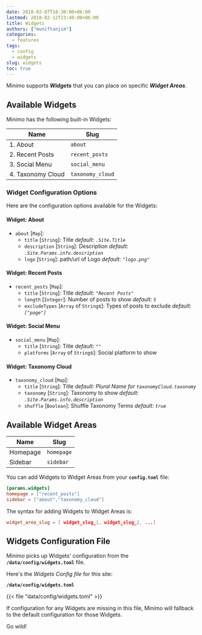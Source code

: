 ```yaml
---
date: 2018-02-07T18:30:00+06:00
lastmod: 2018-02-12T23:40:00+06:00
title: Widgets
authors: ["muniftanjim"]
categories:
  - features
tags:
  - config
  - widgets
slug: widgets
toc: true
---
```

Minimo supports _**Widgets**_ that you can place on specific _**Widget Areas**_.

## Available Widgets

Minimo has the following built-in Widgets:

  Name             |  Slug
 ----------------- | -----------------
 1. About          | `about`
 2. Recent Posts   | `recent_posts`
 3. Social Menu    | `social_menu`
 4. Taxonomy Cloud | `taxonomy_cloud`

### Widget Configuration Options

Here are the configuration options available for the Widgets:

#### Widget: About

- `about` [`Map`]:
  - `title` [`String`]: Title
     _default: `.Site.Title`_
  - `description` [`String`]: Description
    _default: `.Site.Params.info.description`_
  - `logo` [`String`]: path/url of Logo
    _default: `"logo.png"`_

#### Widget: Recent Posts

- `recent_posts` [`Map`]:
  - `title` [`String`]: Title
    _default: `"Recent Posts"`_
  - `length` [`Integer`]: Number of posts to show
    _default: `5`_
  - `excludeTypes` [`Array` of `String`s]:  Types of posts to exclude
    _default: `["page"]`_

#### Widget: Social Menu

- `social_menu` [`Map`]:
  - `title` [`String`]: Title
    _default: `""`_
  - `platforms` [`Array` of `String`s]: Social platform to show

#### Widget: Taxonomy Cloud

- `taxonomy_cloud` [`Map`]:
  - `title` [`String`]: Title
    _default: Plural Name for `taxonomyCloud.taxonomy`_
  - `taxonomy` [`String`]: Taxonomy to show
    _default: `.Site.Params.info.description`_
  - `shuffle` [`Boolean`]: Shuffle Taxonomy Terms
    _default: `true`_

## Available Widget Areas

  Name    |  Slug
 -------- | ----------
 Homepage | `homepage`
 Sidebar  | `sidebar`

You can add Widgets to Widget Areas from your **`config.toml`** file:

```toml
[params.widgets]
homepage = ["recent_posts"]
sidebar = ["about","taxonomy_cloud"]
```

The syntax for adding Widgets to Widget Areas is:

```toml
widget_area_slug = [ widget_slug_1, widget_slug_2, ...]
```

## Widgets Configuration File

Minimo picks up Widgets' configuration from the **`/data/config/widgets.toml`** file.

Here's the _Widgets Config file_ for this site:

**`/data/config/widgets.toml`**

{{< file "data/config/widgets.toml" >}}

If configuration for any Widgets are missing in this file, Minimo will fallback to the default configuration for those Widgets.

Go wild!
